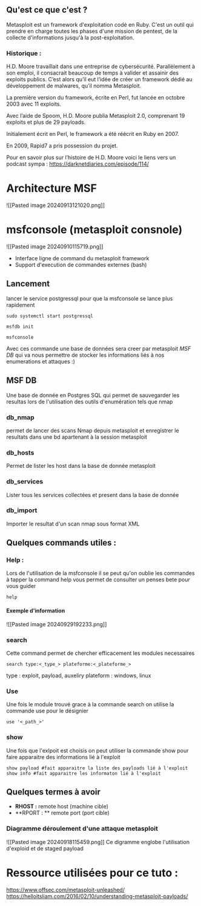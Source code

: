 
## Qu'est ce que c'est ?

Metasploit est un framework d'exploitation codé en Ruby.
C'est un outil qui prendre en charge toutes les phases d'une mission de pentest, de la collecte d'informations jusqu'à la post-exploitation.

### Historique  :

H.D. Moore travaillait dans une entreprise de cybersécurité. Parallèlement à son emploi, il consacrait beaucoup de temps à valider et assainir des exploits publics. C’est alors qu’il eut l’idée de créer un framework dédié au développement de malwares, qu’il nomma Metasploit.

La première version du framework, écrite en Perl, fut lancée en octobre 2003 avec 11 exploits.

Avec l’aide de Spoom, H.D. Moore publia Metasploit 2.0, comprenant 19 exploits et plus de 29 payloads.

Initialement écrit en Perl, le framework a été réécrit en Ruby en 2007.

En 2009, Rapid7 a pris possession du projet.

Pour en savoir plus sur l’histoire de H.D. Moore voici le liens vers un podcast sympa :
https://darknetdiaries.com/episode/114/


# Architecture MSF

![[Pasted image 20240913121020.png]]


# msfconsole (metasploit consnole)

![[Pasted image 20240910115719.png]]
- Interface ligne de command du metasploit framework
- Support d'execution de commandes externes (bash)

## Lancement
lancer le service postgressql pour que la msfconsole se lance plus rapidement
```
sudo systemctl start postgressql
```
```
msfdb init
```
```
msfconsole
```

Avec ces commande une base de données sera creer par metasploit *MSF DB* qui va nous permettre de stocker les informations liés à nos enumerations et attaques :)

## MSF DB
Une base de donnée en Postgres SQL qui permet de sauvegarder les resultas lors de l'utilisation des outils d'enumération tels que nmap
### db_nmap 
permet de lancer des scans Nmap depuis metasploit et enregistrer le resultats dans une bd apartenant à la session metasploit

### db_hosts
Permet de lister les host dans la base de donnée metasploit 

### db_services
Lister tous les services collectées et present dans la base de donnée

### db_import 
Importer le resultat d'un scan nmap sous format XML

## Quelques commands utiles :

### Help :
Lors de l'utilisation de la msfconsole il se peut qu'on oublie les commandes à tapper 
la command help vous permet de consulter un penses bete pour vous guider 
```
help
```
#### Exemple d'information
![[Pasted image 20240929192233.png]]

### search 
Cette command permet de chercher efficacement les modules necessaires
```
search type:<_type_> plateforme:<_plateforme_> 
``` 
type : exploit, payload, auxeliry
plateform : windows, linux
### Use
Une fois le module trouvé grace à la commande search on utilise la commande use pour le désignier   
```
use '<_path_>'
```

### show
Une fois que l'exlpoit est choisis on peut utiliser la commande show pour faire apparaitre des informations lié à l'exploit
```
show payload #fait apparaitre la liste des payloads lié à l'exploit
show info #fait apparaitre les informaton lié à l'exploit
```
 
## Quelques termes à avoir 
- **RHOST :** remote host (machine cible) 
- **RPORT : ** remote port (port cible)

### Diagramme déroulement d'une attaque metasploit 

![[Pasted image 20240918115459.png]]
Ce digramme englobe l'utilisation d'exploid et de staged payload 


# Ressource utilisées  pour ce tuto :
https://www.offsec.com/metasploit-unleashed/
https://helloitsliam.com/2016/02/10/understanding-metasploit-payloads/


